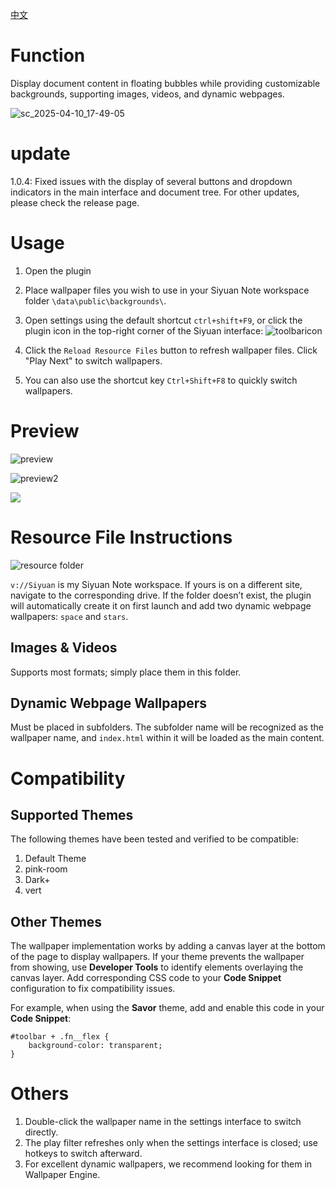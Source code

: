 
[中文](https://github.com/AirParty/siyuan-plugin-bubble/blob/main/README_zh_CN.md)
# Function

Display document content in floating bubbles while providing customizable backgrounds, supporting images, videos, and dynamic webpages.

![sc_2025-04-10_17-49-05](https://github.com/user-attachments/assets/6f537e9a-6b68-4d80-9fc6-cec4943d506c)

# update

1.0.4: Fixed issues with the display of several buttons and dropdown indicators in the main interface and document tree.
For other updates, please check the release page.

# Usage

1. Open the plugin  
2. Place wallpaper files you wish to use in your Siyuan Note workspace folder `\data\public\backgrounds\`.  
3. Open settings using the default shortcut `ctrl+shift+F9`, or click the plugin icon in the top-right corner of the Siyuan interface: ![toolbaricon](https://github.com/user-attachments/assets/2f74322e-abe5-4f21-b6df-cede7334c489)

4. Click the `Reload Resource Files` button to refresh wallpaper files. Click "Play Next" to switch wallpapers. 
5. You can also use the shortcut key `Ctrl+Shift+F8` to quickly switch wallpapers.

# Preview

![preview](https://github.com/user-attachments/assets/c2b8598a-2b15-49fc-a19d-f3d24aabbe49)

![preview2](https://github.com/user-attachments/assets/617188b4-7dc0-4c20-9fb4-3b83df16b32e)

![](https://github.com/user-attachments/assets/5f2dc064-b271-4211-85a2-1aead3211b20)


# Resource File Instructions

![resource folder](https://github.com/user-attachments/assets/63217ac3-561b-43fb-a342-b0d765fe733f)

`v://Siyuan` is my Siyuan Note workspace. If yours is on a different site, navigate to the corresponding drive. If the folder doesn’t exist, the plugin will automatically create it on first launch and add two dynamic webpage wallpapers: `space` and `stars`.

## Images & Videos

Supports most formats; simply place them in this folder.

## Dynamic Webpage Wallpapers

Must be placed in subfolders. The subfolder name will be recognized as the wallpaper name, and `index.html` within it will be loaded as the main content.

# Compatibility

## Supported Themes

The following themes have been tested and verified to be compatible:

1. Default Theme
2. pink-room
3. Dark+
4. vert

## Other Themes

The wallpaper implementation works by adding a canvas layer at the bottom of the page to display wallpapers. If your theme prevents the wallpaper from showing, use **Developer Tools** to identify elements overlaying the canvas layer. Add corresponding CSS code to your **Code Snippet** configuration to fix compatibility issues.

For example, when using the **Savor** theme, add and enable this code in your **Code Snippet**:
```
#toolbar + .fn__flex {
    background-color: transparent;
}
```

# Others  

1. Double-click the wallpaper name in the settings interface to switch directly.  
2. The play filter refreshes only when the settings interface is closed; use hotkeys to switch afterward.  
3. For excellent dynamic wallpapers, we recommend looking for them in Wallpaper Engine.
